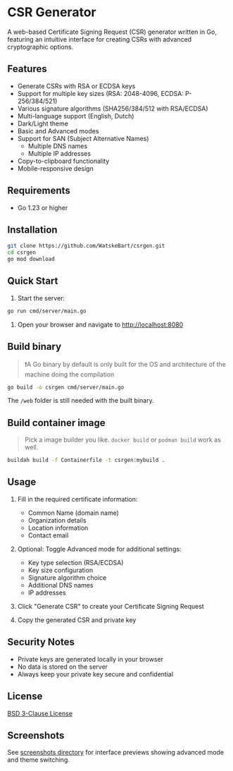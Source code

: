 # CSR Generator

A web-based Certificate Signing Request (CSR) generator written in Go, featuring an intuitive interface for creating CSRs with advanced cryptographic options.

## Features

- Generate CSRs with RSA or ECDSA keys
- Support for multiple key sizes (RSA: 2048-4096, ECDSA: P-256/384/521)
- Various signature algorithms (SHA256/384/512 with RSA/ECDSA)
- Multi-language support (English, Dutch)
- Dark/Light theme
- Basic and Advanced modes
- Support for SAN (Subject Alternative Names)
  - Multiple DNS names
  - Multiple IP addresses
- Copy-to-clipboard functionality
- Mobile-responsive design

## Requirements

- Go 1.23 or higher

## Installation

```bash
git clone https://github.com/WatskeBart/csrgen.git
cd csrgen
go mod download
```

## Quick Start

1. Start the server:

```bash
go run cmd/server/main.go
```

1. Open your browser and navigate to [http://localhost:8080](http://localhost:8080)

## Build binary

>❗A Go binary by default is only built for the OS and architecture of the machine doing the compilation

```bash
go build -o csrgen cmd/server/main.go
```

The `/web` folder is still needed with the built binary.

## Build container image

>Pick a image builder you like. `docker build` or `podman build` work as well.

```bash
buildah build -f Containerfile -t csrgen:mybuild .
```

## Usage

1. Fill in the required certificate information:
   - Common Name (domain name)
   - Organization details
   - Location information
   - Contact email

2. Optional: Toggle Advanced mode for additional settings:
   - Key type selection (RSA/ECDSA)
   - Key size configuration
   - Signature algorithm choice
   - Additional DNS names
   - IP addresses

3. Click "Generate CSR" to create your Certificate Signing Request

4. Copy the generated CSR and private key

## Security Notes

- Private keys are generated locally in your browser
- No data is stored on the server
- Always keep your private key secure and confidential

## License

[BSD 3-Clause License](LICENSE)

## Screenshots

See [screenshots directory](screenshots/) for interface previews showing advanced mode and theme switching.
